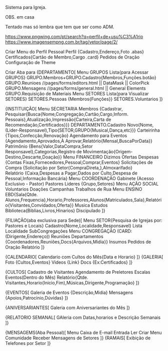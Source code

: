 Sistema para Igreja.

OBS. em casa

Tentado mas só lembra que tem que ser como ADM.


https://www.pngwing.com/pt/search?q=perfil+de+usu%C3%A1rio
https://www.imagensempng.com.br/tag/vetor/page/2/

Criar Menu do Perfil Pessoal
    Perfil {Cadastro,Endereço,Foto .abas}
    Certificados{Cartão de Membro,Cargo .card}
    Pedidos de Oração
    Configuração de Theme

Criar Aba para {DEPARTAMENTO[
Menu GRUPOS 
    Lista{para Acessar GRUPOS}
    GRUPO.Membros+GRUPO.Cadastro{Membros,Funções.botão}
    GRUPO.Reunioes //pages/forms/editors.html || DataMask || ColorPick
    GRUPO.Mensagens //pages/forms/general.html || General Elements
    GRUPO.Requisição de Materiais 
Menu SETORES
    Lista{para Visualizar SETORES}
    SETORES.Pessoas {Membros{Funções}}
    SETORES.Voluntarios
]}

{INSTITUIÇÃO[
Menu SECRETARIA
    Membros {Cadastrar, Pesquisar{Busca{Nome,Congregação,Cartão,Cargo,Inform. Pessoais},Atualização,Impressão{Carteira,Carta de Recomendação,Certificados}}}
    DEPARTAMENTO.Cadastro Novo{Nome,(Lider-Responsavel),Tipo{SETOR,GRUPO{Musical,Dança,etc}}}
    Carteirinha {Tipos,Confecção,Renovação}
    Agendamento para Eventos {Agendamento,Aprovados,À Aprovar,Relatório{Mensal,BuscaPorData}}
    Patrimônio {Bens{Valor,DataCompra,Setor Responsavel},Categorias,Registro de  Movimentação{Origem-Destino,Descarte,Doação}}
Menu FINANCEIRO
    Dizimos
    Ofertas
    Despesas {Contas Fixas,Fornecedores,Pessoal,Comprar,Eventos}
    Solicitações de Compra {Solicitação por Setor{CompraDireta,},Almoxarifado}    
    Relatório {Caixa,Despesas a Pagar,Dados por Culto,Despesa de Pessoal,Informação Bancária}
Menu COORDENAÇÃO
    Gabinete (Acesso Exclusivo - Pastor)
    Pastores
    Lideres {Grupo,Setores}
Menu AÇÃO SOCIAL
    Voluntarios
    Doações
    Campanhas
    Trabalhos de Rua
Menu ENSINO
    EBD{Sala{Qtde. Alunos,Frequencia},Horario,Professores,Alunos{Matriculados,Sala},Relatório{Visitantes,Convidados,Oferta}}
    Musica
    Estudos
    Biblioteca{Biblias,Livros,Hinarios}
    Discipulado
]}

{FILIAÇÃO(aba exclusiva para Sede)[
Menu SETOR{Pesquisa de Igrejas por: Pastores e Locais}
    Cadastro{Nome,Localidade,Responsavel}
    Lista
    Localidade
    SubCongregações
Menu CONGREGAÇÃO (CARD: (Dirigente,Endereço))
    Reuniões
    Departamentos {Coordenadores,Reuniões,Docs{Arquivos,Midia}}
    Insumos
    Pedidos de Oração
    Relatório
]}

{CALENDARIO[
    Calendario com Cultos do Mês{Data e Horario}
]}
{GALERIA[
    Foto {Cultos,Eventos}
    Videos {Link}
    Docs {Ex:Certificados}
]}

{CULTOS[
    Cadastro de Visitantes
    Agendamento de Preletores
    Escalas
    Eventos(Dentro do Mês)
    Relatório{Qtde. Visitantes,Horario(Inicio,Fim),Músicas,Dirigente,Programação}
]}

{EVENTOS[
    Galeria de Eventos {Descrição,Midia}
    Mensagens {Apoios,Patrocinio,Dúvidas}
]}

{ANIVERSARIANTES[
    Galeria com Aniversariantes do Mês
]}

{RELATORIO SEMANAL[
    GAleria com Datas,horarios e Descrição Semanais 
]}

{MENSAGEMS(Aba Pessoal)[
Menu Caixa de E-mail
    Entrada
    Ler
    Criar
Menu Comunidade
    Receber Mensagens de Setores
]}
{RAMAIS[
    Exibição de Telefones por Setor
]}
